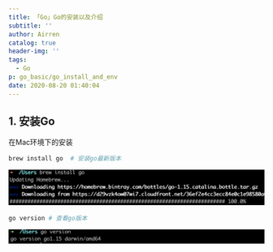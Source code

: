 ```yaml
---
title: 「Go」Go的安装以及介绍
subtitle: ''
author: Airren
catalog: true
header-img: ''
tags:
  - Go
p: go_basic/go_install_and_env
date: 2020-08-20 01:40:04
---
```




## 1. 安装Go

在Mac环境下的安装

```sh
brew install go  # 安装go最新版本
```

![image-20200821003225583](go_install_and_env/image-20200821003225583.png)

```sh
go version # 查看go版本
```

![image-20200821003314506](go_install_and_env/image-20200821003314506.png)

